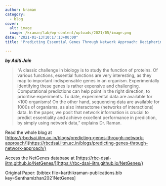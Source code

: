 ```yaml
---
author: kraman
category:
  - blog
cover:
  alt: image
  image: /kraman/lab/wp-content/uploads/2021/05/image.png
date: "2021-01-13T10:17:13+00:00"
title: 'Predicting Essential Genes Through Network Approach: Deciphering Basis Of Life'

---
```

**_by Aditi Jain_**

> “A classic challenge in biology is to study the function of proteins. Of various functions, essential functions are very interesting, as they map to important indispensable genes in an organism. Experimentally identifying these genes is rather expensive and challenging. Computational predictions can help point in the right direction, to prioritise experiments. To date, experimental data are available for <100 organisms! On the other hand, sequencing data are available for 1000s of organisms, as also interactome (networks of interactions) data. In the paper, we posit that network information is crucial to predict essentiality and achieve excellent performance in prediction, by simply using network data,” explains Dr. Raman.

Read the whole blog at   
[https://rbcdsai.iitm.ac.in/blogs/predicting-genes-through-network-approach/](https://rbcdsai.iitm.ac.in/blogs/predicting-genes-through-network-approach/)

Access the NetGenes database at [https://rbc-dsai-iitm.github.io/NetGenes/](https://rbc-dsai-iitm.github.io/NetGenes/)

Original Paper: \[bibtex file=karthikraman-publications.bib key=Senthamizhan2021NetGenes\]
